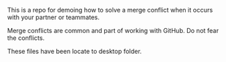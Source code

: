 This is a repo for demoing how to solve a merge conflict when it occurs with your partner or teammates.

Merge conflicts are common and part of working with GitHub. Do not fear the conflicts.

These files have been locate to desktop folder.